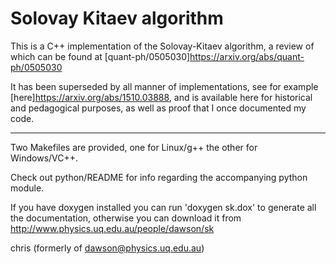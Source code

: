 # Solovay Kitaev algorithm
This is a C++ implementation of the Solovay-Kitaev algorithm, a review of which can be found at
[quant-ph/0505030]https://arxiv.org/abs/quant-ph/0505030

It has been superseded by all manner of implementations, see for example [here]https://arxiv.org/abs/1510.03888, and is available here for historical and pedagogical purposes, as well as proof that I once documented my code. 

---

Two Makefiles are provided, one for Linux/g++ the other for Windows/VC++. 

Check out python/README for info regarding the accompanying python module.

If you have doxygen installed you can run 'doxygen sk.dox' to generate all the documentation, otherwise you can download it from http://www.physics.uq.edu.au/people/dawson/sk

chris (formerly of dawson@physics.uq.edu.au)
